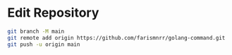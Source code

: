 # Edit Repository

```bash
git branch -M main
git remote add origin https://github.com/farismnrr/golang-command.git
git push -u origin main
```